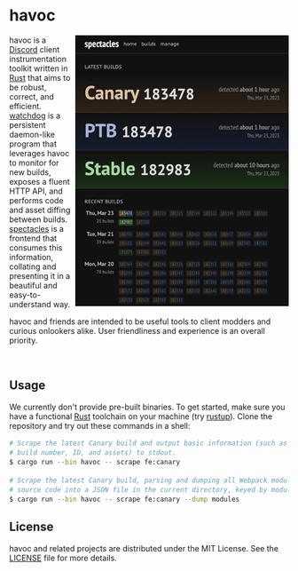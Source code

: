 # havoc

<img src="./docs/spectacles_67d10e6_uncollapsed.jpg" align="right" width=385>

havoc is a [Discord] client instrumentation toolkit written in [Rust] that aims
to be robust, correct, and efficient. [watchdog] is a persistent daemon-like
program that leverages havoc to monitor for new builds, exposes a fluent HTTP
API, and performs code and asset diffing between builds. [spectacles] is a
frontend that consumes this information, collating and presenting it in a
beautiful and easy-to-understand way.

havoc and friends are intended to be useful tools to client modders and curious
onlookers alike. User friendliness and experience is an overall priority.

[rust]: https://www.rust-lang.org
[watchdog]: /crates/watchdog
[spectacles]: /spectacles
[discord]: https://discord.com

<br clear="both">

## Usage

We currently don't provide pre-built binaries. To get started, make sure you
have a functional [Rust] toolchain on your machine (try [rustup]). Clone the
repository and try out these commands in a shell:

[rustup]: https://rustup.rs

```sh
# Scrape the latest Canary build and output basic information (such as the
# build number, ID, and assets) to stdout.
$ cargo run --bin havoc -- scrape fe:canary

# Scrape the latest Canary build, parsing and dumping all Webpack modules'
# source code into a JSON file in the current directory, keyed by module ID.
$ cargo run --bin havoc -- scrape fe:canary --dump modules
```

## License

havoc and related projects are distributed under the MIT License. See the
[LICENSE](LICENSE) file for more details.
